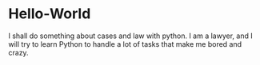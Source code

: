 # Hello-World
I shall do something about cases and law with python.
I am a lawyer, and I will try to learn Python to handle a lot of tasks that make me bored and crazy.

